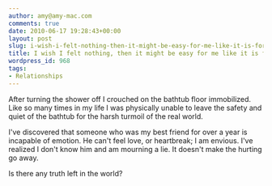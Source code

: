 ```yaml
---
author: amy@amy-mac.com
comments: true
date: 2010-06-17 19:28:43+00:00
layout: post
slug: i-wish-i-felt-nothing-then-it-might-be-easy-for-me-like-it-is-for-you
title: I wish I felt nothing, then it might be easy for me like it is for you.
wordpress_id: 968
tags:
- Relationships
---
```


After turning the shower off I crouched on the bathtub floor immobilized. Like so many times in my life I was physically unable to leave the safety and quiet of the bathtub for the harsh turmoil of the real world.

I've discovered that someone who was my best friend for over a year is incapable of emotion. He can't feel love, or heartbreak; I am envious. I've realized I don't know him and am mourning a lie. It doesn't make the hurting go away.

Is there any truth left in the world?
